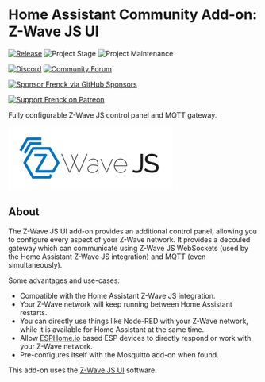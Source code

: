 # Home Assistant Community Add-on: Z-Wave JS UI

[![Release][release-shield]][release] ![Project Stage][project-stage-shield] ![Project Maintenance][maintenance-shield]

[![Discord][discord-shield]][discord] [![Community Forum][forum-shield]][forum]

[![Sponsor Frenck via GitHub Sponsors][github-sponsors-shield]][github-sponsors]

[![Support Frenck on Patreon][patreon-shield]][patreon]

Fully configurable Z-Wave JS control panel and MQTT gateway.

![Z-Wave JS UI][logo]

## About

The Z-Wave JS UI add-on provides an additional control panel, allowing you
to configure every aspect of your Z-Wave network. It provides a decouled
gateway which can communicate using Z-Wave JS WebSockets (used by the
Home Assistant Z-Wave JS integration) and MQTT (even simultaneously).

Some advantages and use-cases:

- Compatible with the Home Assistant Z-Wave JS integration.
- Your Z-Wave network will keep running between Home Assistant restarts.
- You can directly use things like Node-RED with your Z-Wave network, while
  it is available for Home Assistant at the same time.
- Allow [ESPHome.io][esphome] based ESP devices to directly respond or work
  with your Z-Wave network.
- Pre-configures itself with the Mosquitto add-on when found.

This add-on uses the [Z-Wave JS UI][zwave-js-ui] software.

[discord-shield]: https://img.shields.io/discord/478094546522079232.svg
[discord]: https://discord.me/hassioaddons
[esphome]: https://esphome.io/components/mqtt.html#on-message-trigger
[forum-shield]: https://img.shields.io/badge/community-forum-brightgreen.svg
[forum]: https://community.home-assistant.io/?u=frenck
[github-sponsors-shield]: https://frenck.dev/wp-content/uploads/2019/12/github_sponsor.png
[github-sponsors]: https://github.com/sponsors/frenck
[logo]: https://github.com/hassio-addons/addon-zwave-js-ui/raw/main/zwave-js-ui/logo.png
[maintenance-shield]: https://img.shields.io/maintenance/yes/2022.svg
[patreon-shield]: https://frenck.dev/wp-content/uploads/2019/12/patreon.png
[patreon]: https://www.patreon.com/frenck
[project-stage-shield]: https://img.shields.io/badge/project%20stage-production%20ready-brightgreen.svg
[release-shield]: https://img.shields.io/badge/version-v1.3.0-blue.svg
[release]: https://github.com/hassio-addons/addon-zwave-js-ui/tree/v1.3.0
[zwave-js-ui]: https://github.com/zwave-js/zwave-js-ui